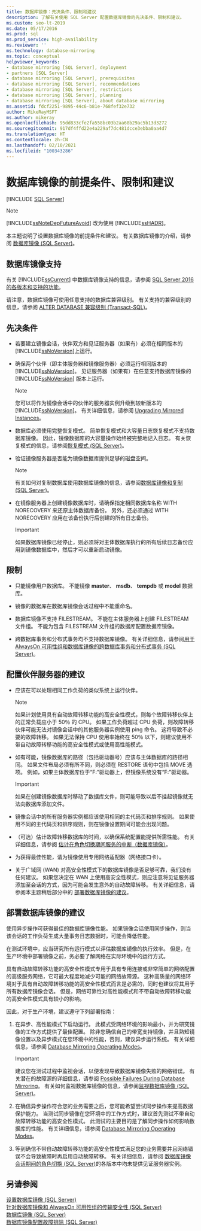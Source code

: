 ```yaml
---
title: 数据库镜像：先决条件、限制和建议
description: 了解有关使用 SQL Server 配置数据库镜像的先决条件、限制和建议。
ms.custom: seo-lt-2019
ms.date: 05/17/2016
ms.prod: sql
ms.prod_service: high-availability
ms.reviewer: ''
ms.technology: database-mirroring
ms.topic: conceptual
helpviewer_keywords:
- database mirroring [SQL Server], deployment
- partners [SQL Server]
- database mirroring [SQL Server], prerequisites
- database mirroring [SQL Server], recommendations
- database mirroring [SQL Server], restrictions
- database mirroring [SQL Server], planning
- database mirroring [SQL Server], about database mirroring
ms.assetid: fdcf2251-9895-44c6-b81e-768fef32e732
author: MikeRayMSFT
ms.author: mikeray
ms.openlocfilehash: 95dd833cfe2fa558bc03b2aa68b29ac5b13d3272
ms.sourcegitcommit: 917df4ffd22e4a229af7dc481dcce3ebba0aa4d7
ms.translationtype: HT
ms.contentlocale: zh-CN
ms.lasthandoff: 02/10/2021
ms.locfileid: "100343286"
---
```

# <a name="prerequisites-restrictions-and-recommendations-for-database-mirroring"></a>数据库镜像的前提条件、限制和建议
 [!INCLUDE [SQL Server](../../includes/applies-to-version/sqlserver.md)]
    
> [!NOTE]  
>  [!INCLUDE[ssNoteDepFutureAvoid](../../includes/ssnotedepfutureavoid-md.md)] 改为使用 [!INCLUDE[ssHADR](../../includes/sshadr-md.md)]。  
  
 本主题说明了设置数据库镜像的前提条件和建议。 有关数据库镜像的介绍，请参阅 [数据库镜像 (SQL Server)](../../database-engine/database-mirroring/database-mirroring-sql-server.md)。  
  
  
##  <a name="support-for-database-mirroring"></a><a name="DbmSupport"></a> 数据库镜像支持  
 有关 [!INCLUDE[ssCurrent](../../includes/sscurrent-md.md)] 中数据库镜像支持的信息，请参阅 [SQL Server 2016 的各版本和支持的功能](../../sql-server/editions-and-components-of-sql-server-2016.md)。
  
 请注意，数据库镜像可使用任意支持的数据库兼容级别。 有关支持的兼容级别的信息，请参阅 [ALTER DATABASE 兼容级别 (Transact-SQL)](../../t-sql/statements/alter-database-transact-sql-compatibility-level.md)。  
  
  
##  <a name="prerequisites"></a><a name="Prerequisites"></a>先决条件  
  
-   若要建立镜像会话，伙伴双方和见证服务器（如果有）必须在相同版本的 [!INCLUDE[ssNoVersion](../../includes/ssnoversion-md.md)]上运行。  
  
-   确保两个伙伴（即主体服务器和镜像服务器）必须运行相同版本的 [!INCLUDE[ssNoVersion](../../includes/ssnoversion-md.md)]。 见证服务器（如果有）在任意支持数据库镜像的 [!INCLUDE[ssNoVersion](../../includes/ssnoversion-md.md)] 版本上运行。  
  
    > [!NOTE]  
    >  您可以将作为镜像会话中的伙伴的服务器实例升级到较新版本的 [!INCLUDE[ssNoVersion](../../includes/ssnoversion-md.md)]。 有关详细信息，请参阅 [Upgrading Mirrored Instances](../../database-engine/database-mirroring/upgrading-mirrored-instances.md)。  
  
-   数据库必须使用完整恢复模式。 简单恢复模式和大容量日志恢复模式不支持数据库镜像。 因此，镜像数据库的大容量操作始终被完整地记入日志。 有关恢复模式的信息，请参阅[恢复模式 (SQL Server)](../../relational-databases/backup-restore/recovery-models-sql-server.md)。  
  
-   验证镜像服务器是否能为镜像数据库提供足够的磁盘空间。  
  
    > [!NOTE]  
    >  有关如何对复制数据库使用数据库镜像的信息，请参阅[数据库镜像和复制 (SQL Server)](../../database-engine/database-mirroring/database-mirroring-and-replication-sql-server.md)。  
  
-   在镜像服务器上创建镜像数据库时，请确保指定相同数据库名称 WITH NORECOVERY 来还原主体数据库备份。 另外，还必须通过 WITH NORECOVERY 应用在该备份执行后创建的所有日志备份。  
  
    > [!IMPORTANT]  
    >  如果数据库镜像已经停止，则必须将对主体数据库执行的所有后续日志备份应用到镜像数据库中，然后才可以重新启动镜像。  
  
  
##  <a name="restrictions"></a><a name="Restrictions"></a> 限制  
  
-   只能镜像用户数据库。 不能镜像 **master**、 **msdb**、 **tempdb** 或 **model** 数据库。  
  
-   镜像的数据库在数据库镜像会话过程中不能重命名。  
  
-   数据库镜像不支持 FILESTREAM。 不能在主体服务器上创建 FILESTREAM 文件组。 不能为包含 FILESTREAM 文件组的数据库配置数据库镜像。  
  
-   跨数据库事务和分布式事务均不支持数据库镜像。 有关详细信息，请参阅[用于 AlwaysOn 可用性组和数据库镜像的跨数据库事务和分布式事务 (SQL Server)](../../database-engine/availability-groups/windows/transactions-always-on-availability-and-database-mirroring.md)。  
  
  
##  <a name="recommendations-for-configuring-partner-servers"></a><a name="RecommendationsForPartners"></a> 配置伙伴服务器的建议  
  
-   应该在可以处理相同工作负荷的类似系统上运行伙伴。  
  
    > [!NOTE]  
    >  如果计划使用具有自动故障转移功能的高安全性模式，则每个故障转移伙伴上的正常负载应小于 50％ 的 CPU。 如果工作负荷超过 CPU 负荷，则故障转移伙伴可能无法对镜像会话中的其他服务器实例使用 ping 命令。 这将导致不必要的故障转移。 如果无法保持 CPU 使用率始终在 50％ 以下，则建议使用不带自动故障转移功能的高安全性模式或使用高性能模式。  
  
-   如有可能，镜像数据库的路径（包括驱动器号）应该与主体数据库的路径相同。 如果文件布局必须有所不同，则必须在 RESTORE 语句中包括 MOVE 选项。 例如，如果主体数据库位于“F:”驱动器上，但镜像系统没有“F:”驱动器。  
  
    > [!IMPORTANT]  
    >  如果在创建镜像数据库时移动了数据库文件，则可能导致以后不挂起镜像就无法向数据库添加文件。  
  
-   镜像会话中的所有服务器实例都应该使用相同的主代码页和排序规则。 如果使用不同的主代码页和排序规则，则在镜像设置期间可能会出现问题。  
  
-   （可选）估计故障转移数据库的时间，以确保系统配置能提供所需性能。 有关详细信息，请参阅 [估计在角色切换期间服务的中断（数据库镜像）](../../database-engine/database-mirroring/estimate-the-interruption-of-service-during-role-switching-database-mirroring.md)。  
  
-   为获得最佳性能，请为镜像使用专用网络适配器（网络接口卡）。  
  
-   关于广域网 (WAN) 对高安全性模式下的数据库镜像是否足够可靠，我们没有任何建议。 如果您决定在 WAN 上使用高安全性模式，则应注意将见证服务器添加至会话的方式，因为可能会发生意外的自动故障转移。 有关详细信息，请参阅本主题稍后部分中的 [部署数据库镜像的建议](#RecommendationsForDeploying)。  
  
  
##  <a name="recommendations-for-deploying-database-mirroring"></a><a name="RecommendationsForDeploying"></a> 部署数据库镜像的建议  
 使用异步操作可获得最佳的数据库镜像性能。 如果镜像会话使用同步操作，则当该会话的工作负荷生成大量事务日志数据时，可能会降低性能。  
  
 在测试环境中，应当研究所有运行模式以评估数据库镜像的执行效率。 但是，在生产环境中部署镜像之前，务必要了解网络在实际环境中的运行方式。  
  
 具有自动故障转移功能的高安全性模式专用于具有专用连接或非常简单的网络配置的高级服务网络，它可最大程度地减少可能的网络故障源。 这种高质量的网络环境对于具有自动故障转移功能的高安全性模式而言是必需的，同时也建议将其用于所有数据库镜像会话。 但是，网络可靠性对高性能模式和不带自动故障转移功能的高安全性模式具有较小的影响。  
  
 因此，对于生产环境，建议遵守下列部署指南：  
  
1.  在异步、高性能模式下启动运行。 此模式受网络环境的影响最小，并为研究镜像的工作方式提供了最佳配置。 除非您确信自己的带宽支持镜像，并且熟知镜像设置以及异步模式在您环境中的性能，否则，建议异步运行系统。 有关详细信息，请参阅 [Database Mirroring Operating Modes](../../database-engine/database-mirroring/database-mirroring-operating-modes.md)。  
  
    > [!IMPORTANT]  
    >  建议您在测试过程中监视会话，以便发现导致数据库镜像失败的网络错误。 有关潜在的故障源的详细信息，请参阅 [Possible Failures During Database Mirroring](../../database-engine/database-mirroring/possible-failures-during-database-mirroring.md)。 有关如何监视数据库镜像的信息，请参阅[监视数据库镜像 (SQL Server)](../../database-engine/database-mirroring/monitoring-database-mirroring-sql-server.md)。  
  
2.  在确信异步操作符合您的业务需要之后，您可能希望尝试同步操作来提高数据保护能力。 当测试同步镜像在您环境中的工作方式时，建议首先测试不带自动故障转移功能的高安全性模式。 此测试的主要目的是了解同步操作如何影响数据库的性能。 有关详细信息，请参阅 [Database Mirroring Operating Modes](../../database-engine/database-mirroring/database-mirroring-operating-modes.md)。  
  
3.  等到确信不带自动故障转移功能的高安全性模式满足您的业务需要并且网络错误不会导致故障时再启用自动故障转移。 有关详细信息，请参阅 [数据库镜像会话期间的角色切换 (SQL Server)](../../database-engine/database-mirroring/role-switching-during-a-database-mirroring-session-sql-server.md)的各版本中均未提供见证服务器实例。  
  
  
## <a name="see-also"></a>另请参阅  
 [设置数据库镜像 (SQL Server)](../../database-engine/database-mirroring/setting-up-database-mirroring-sql-server.md)   
 [针对数据库镜像和 AlwaysOn 可用性组的传输安全性 (SQL Server)](../../database-engine/database-mirroring/transport-security-database-mirroring-always-on-availability.md)   
 [数据库镜像 (SQL Server)](../../database-engine/database-mirroring/database-mirroring-sql-server.md)   
 [数据库镜像配置故障排除 (SQL Server)](../../database-engine/database-mirroring/troubleshoot-database-mirroring-configuration-sql-server.md)  
  
